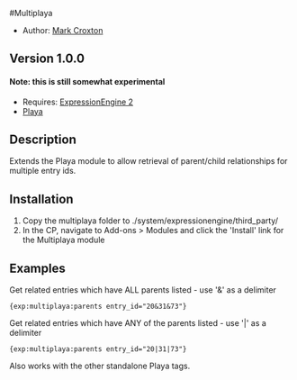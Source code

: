 #Multiplaya

* Author: [Mark Croxton](http://hallmark-design.co.uk/)

## Version 1.0.0 
#### Note: this is still somewhat experimental

* Requires: [ExpressionEngine 2](http://expressionengine.com/)
* [Playa](http://pixelandtonic.com/playa)

## Description

Extends the Playa module to allow retrieval of parent/child relationships for multiple entry ids.

## Installation

1. Copy the multiplaya folder to ./system/expressionengine/third_party/
2. In the CP, navigate to Add-ons > Modules and click the 'Install' link for the Multiplaya module

## Examples

Get related entries which have ALL parents listed - use '&' as a delimiter

	{exp:multiplaya:parents entry_id="20&31&73"}

Get related entries which have ANY of the parents listed - use '|' as a delimiter

	{exp:multiplaya:parents entry_id="20|31|73"}

Also works with the other standalone Playa tags.

